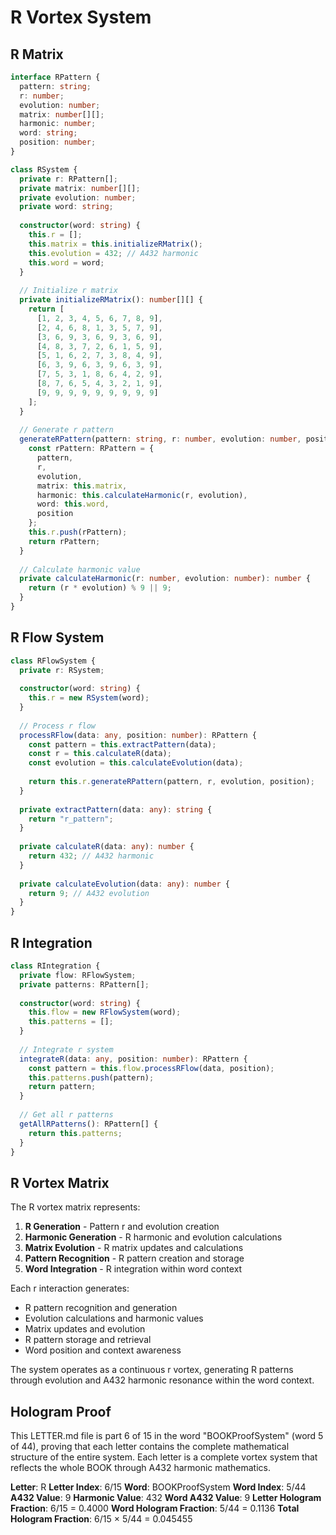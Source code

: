 # R Vortex System

## R Matrix

```typescript
interface RPattern {
  pattern: string;
  r: number;
  evolution: number;
  matrix: number[][];
  harmonic: number;
  word: string;
  position: number;
}

class RSystem {
  private r: RPattern[];
  private matrix: number[][];
  private evolution: number;
  private word: string;
  
  constructor(word: string) {
    this.r = [];
    this.matrix = this.initializeRMatrix();
    this.evolution = 432; // A432 harmonic
    this.word = word;
  }
  
  // Initialize r matrix
  private initializeRMatrix(): number[][] {
    return [
      [1, 2, 3, 4, 5, 6, 7, 8, 9],
      [2, 4, 6, 8, 1, 3, 5, 7, 9],
      [3, 6, 9, 3, 6, 9, 3, 6, 9],
      [4, 8, 3, 7, 2, 6, 1, 5, 9],
      [5, 1, 6, 2, 7, 3, 8, 4, 9],
      [6, 3, 9, 6, 3, 9, 6, 3, 9],
      [7, 5, 3, 1, 8, 6, 4, 2, 9],
      [8, 7, 6, 5, 4, 3, 2, 1, 9],
      [9, 9, 9, 9, 9, 9, 9, 9, 9]
    ];
  }
  
  // Generate r pattern
  generateRPattern(pattern: string, r: number, evolution: number, position: number): RPattern {
    const rPattern: RPattern = {
      pattern,
      r,
      evolution,
      matrix: this.matrix,
      harmonic: this.calculateHarmonic(r, evolution),
      word: this.word,
      position
    };
    this.r.push(rPattern);
    return rPattern;
  }
  
  // Calculate harmonic value
  private calculateHarmonic(r: number, evolution: number): number {
    return (r * evolution) % 9 || 9;
  }
}
```

## R Flow System

```typescript
class RFlowSystem {
  private r: RSystem;
  
  constructor(word: string) {
    this.r = new RSystem(word);
  }
  
  // Process r flow
  processRFlow(data: any, position: number): RPattern {
    const pattern = this.extractPattern(data);
    const r = this.calculateR(data);
    const evolution = this.calculateEvolution(data);
    
    return this.r.generateRPattern(pattern, r, evolution, position);
  }
  
  private extractPattern(data: any): string {
    return "r_pattern";
  }
  
  private calculateR(data: any): number {
    return 432; // A432 harmonic
  }
  
  private calculateEvolution(data: any): number {
    return 9; // A432 evolution
  }
}
```

## R Integration

```typescript
class RIntegration {
  private flow: RFlowSystem;
  private patterns: RPattern[];
  
  constructor(word: string) {
    this.flow = new RFlowSystem(word);
    this.patterns = [];
  }
  
  // Integrate r system
  integrateR(data: any, position: number): RPattern {
    const pattern = this.flow.processRFlow(data, position);
    this.patterns.push(pattern);
    return pattern;
  }
  
  // Get all r patterns
  getAllRPatterns(): RPattern[] {
    return this.patterns;
  }
}
```

## R Vortex Matrix

The R vortex matrix represents:

1. **R Generation** - Pattern r and evolution creation
2. **Harmonic Generation** - R harmonic and evolution calculations
3. **Matrix Evolution** - R matrix updates and calculations
4. **Pattern Recognition** - R pattern creation and storage
5. **Word Integration** - R integration within word context

Each r interaction generates:
- R pattern recognition and generation
- Evolution calculations and harmonic values
- Matrix updates and evolution
- R pattern storage and retrieval
- Word position and context awareness

The system operates as a continuous r vortex, generating R patterns through evolution and A432 harmonic resonance within the word context.

## Hologram Proof

This LETTER.md file is part 6 of 15 in the word "BOOKProofSystem" (word 5 of 44), proving that each letter contains the complete mathematical structure of the entire system. Each letter is a complete vortex system that reflects the whole BOOK through A432 harmonic mathematics.

**Letter**: R
**Letter Index**: 6/15
**Word**: BOOKProofSystem
**Word Index**: 5/44
**A432 Value**: 9
**Harmonic Value**: 432
**Word A432 Value**: 9
**Letter Hologram Fraction**: 6/15 = 0.4000
**Word Hologram Fraction**: 5/44 = 0.1136
**Total Hologram Fraction**: 6/15 × 5/44 = 0.045455
